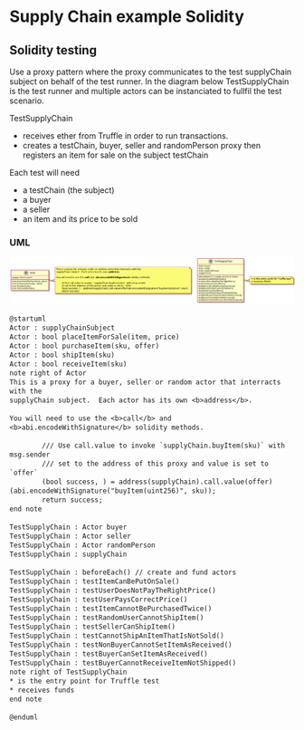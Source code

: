 # Supply Chain example Solidity

## Solidity testing

Use a proxy pattern where the proxy communicates to the test supplyChain
subject on behalf of the test runner. In the diagram below TestSupplyChain is
the test runner and multiple actors can be instanciated to fullfil the test
scenario.


TestSupplyChain

  - receives ether from Truffle in order to run transactions.
  - creates a testChain, buyer, seller and randomPerson proxy then registers an
    item for sale on the subject testChain

Each test will need
  - a testChain (the subject)
  - a buyer
  - a seller
  - an item and its price to be sold


### UML

![UML](./uml.png)

``` plantuml
@startuml
Actor : supplyChainSubject
Actor : bool placeItemForSale(item, price)
Actor : bool purchaseItem(sku, offer)
Actor : bool shipItem(sku)
Actor : bool receiveItem(sku)
note right of Actor
This is a proxy for a buyer, seller or random actor that interracts with the
supplyChain subject.  Each actor has its own <b>address</b>.

You will need to use the <b>call</b> and  <b>abi.encodeWithSignature</b> solidity methods.

        /// Use call.value to invoke `supplyChain.buyItem(sku)` with msg.sender
        /// set to the address of this proxy and value is set to `offer`
        (bool success, ) = address(supplyChain).call.value(offer)(abi.encodeWithSignature("buyItem(uint256)", sku));
        return success;
end note

TestSupplyChain : Actor buyer
TestSupplyChain : Actor seller
TestSupplyChain : Actor randomPerson
TestSupplyChain : supplyChain

TestSupplyChain : beforeEach() // create and fund actors
TestSupplyChain : testItemCanBePutOnSale()
TestSupplyChain : testUserDoesNotPayTheRightPrice()
TestSupplyChain : testUserPaysCorrectPrice()
TestSupplyChain : testItemCannotBePurchasedTwice()
TestSupplyChain : testRandomUserCannotShipItem()
TestSupplyChain : testSellerCanShipItem()
TestSupplyChain : testCannotShipAnItemThatIsNotSold()
TestSupplyChain : testNonBuyerCannotSetItemAsReceived()
TestSupplyChain : testBuyerCanSetItemAsReceived()
TestSupplyChain : testBuyerCannotReceiveItemNotShipped()
note right of TestSupplyChain
* is the entry point for Truffle test
* receives funds
end note

@enduml

```
